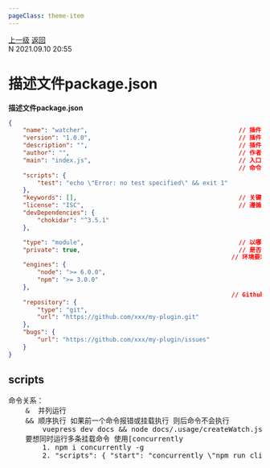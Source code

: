 ```yaml
---
pageClass: theme-item
---
```

<div class="extend-header">
    <div class="info">
        <div class="record">
            <a class="back" href="./">上一级</a>
            <a class="back" href="./">返回</a>
        </div>        
        <div class="mini">
            <span>N 2021.09.10 20:55</span>
        </div>
    </div>
    <div class="content"></div>
</div>
<div class="content-header">
<h1>描述文件package.json</h1><strong>描述文件package.json</strong>
</div>
<div class="static-content">


```json
{
    "name": "watcher",                                          // 插件名称 不与项目目录名重复 npm install xxxx
    "version": "1.0.0",                                         // 插件版本
    "description": "",                                          // 插件描述
    "author": "",                                               // 作者
    "main": "index.js",                                         // 入口文件路径 require(name)将根据这个路径来引入
                                                                // 命令行 通过npm run 执行
    "scripts": {
        "test": "echo \"Error: no test specified\" && exit 1"
    },
    "keywords": [],                                             // 关键词方便npm官网搜索
    "license": "ISC",                                           // 遵循的开源协议
    "devDependencies": {
        "chokidar": "^3.5.1"
    },

    "type": "module",                                           // 以哪种模块方案进行解释 module(ESM)/commonjs 
    "private": true,                                            // 是否私有
                                                              // 环境要求
    "engines": {
        "node": ">= 6.0.0",
        "npm": ">= 3.0.0"
    },
                                                              // Github仓库项目地址 
    "repository": {
        "type": "git",
        "url": "https://github.com/xxx/my-plugin.git"
    },
    "bugs": {
        "url": "https://github.com/xxx/my-plugin/issues"
    }
}
```

## scripts
<pre>
命令关系：
    &  并列运行  
    && 顺序执行 如果前一个命令报错或挂载执行 则后命令不会执行
        vuepress dev docs && node docs/.usage/createWatch.js
    要想同时运行多条挂载命令 使用[concurrently
        1. npm i concurrently -g
        2. "scripts": { "start": "concurrently \"npm run clientServer\" \"npm run server\"" }

 
   
    
</pre>


</div>